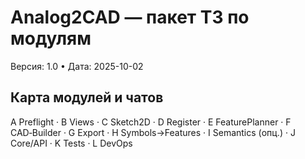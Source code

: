 # Analog2CAD — пакет ТЗ по модулям
Версия: 1.0 • Дата: 2025-10-02

## Карта модулей и чатов
A Preflight · B Views · C Sketch2D · D Register · E FeaturePlanner · F CAD‑Builder · G Export · H Symbols→Features · I Semantics (опц.) · J Core/API · K Tests · L DevOps

